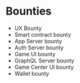 # Bounties

- UX Bounty
- Smart contract bounty
- App Server bounty
- Auth Server bounty
- Game UI bounty
- GraphQL Server bounty
- Game Center UI bounty
- Wallet bounty